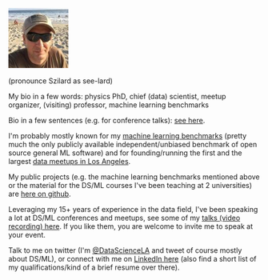![headshot](headshot120px.jpeg)

(pronounce Szilard as see-lard)

My bio in a few words: physics PhD, chief (data) scientist, meetup organizer, (visiting) professor, machine learning benchmarks

Bio in a few sentences (e.g. for conference talks): [see here](https://github.com/szilard/bio/blob/master/README.md).

I'm probably mostly known for my [machine learning benchmarks](https://github.com/szilard/benchm-ml) (pretty much the only publicly available independent/unbiased benchmark of open source general ML software) and for founding/running the first and the largest [data meetups in Los Angeles](http://datascience.la/).

My public projects (e.g. the machine learning benchmarks mentioned above or the material for the DS/ML courses I've been teaching at 2 universities) are [here on github](https://github.com/szilard).

Leveraging my 15+ years of experience in the data field, I've been speaking a lot at DS/ML conferences and meetups, see some of my [talks (video recording) here](https://github.com/szilard/talks-main/blob/master/README.md). If you like them, you are welcome to invite me to speak at your event.

Talk to me on twitter (I'm [@DataScienceLA](https://twitter.com/datasciencela) and tweet of course mostly about DS/ML), or connect with me on [LinkedIn here](https://www.linkedin.com/in/szilard/) (also find a short list of my qualifications/kind of a brief resume over there).
